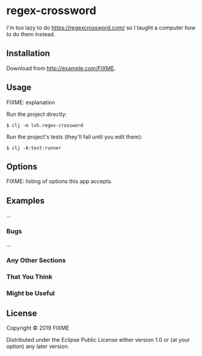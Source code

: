 # regex-crossword

I'm too lazy to do https://regexcrossword.com/ so I taught a computer how to do
them instead.

## Installation

Download from http://example.com/FIXME.

## Usage

FIXME: explanation

Run the project directly:

    $ clj -m lvh.regex-crossword

Run the project's tests (they'll fail until you edit them):

    $ clj -A:test:runner

## Options

FIXME: listing of options this app accepts.

## Examples

...

### Bugs

...

### Any Other Sections
### That You Think
### Might be Useful

## License

Copyright © 2019 FIXME

Distributed under the Eclipse Public License either version 1.0 or (at
your option) any later version.
